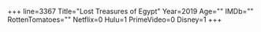 +++
line=3367
Title="Lost Treasures of Egypt"
Year=2019
Age=""
IMDb=""
RottenTomatoes=""
Netflix=0
Hulu=1
PrimeVideo=0
Disney=1
+++

